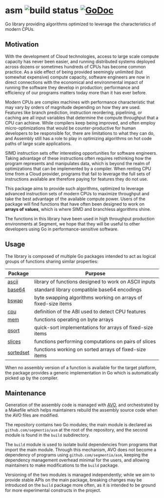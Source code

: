 # asm ![build status](https://github.com/segmentio/asm/actions/workflows/go.yml/badge.svg) [![GoDoc](https://godoc.org/github.com/segmentio/asm?status.svg)](https://godoc.org/github.com/segmentio/asm)

Go library providing algorithms optimized to leverage the characteristics of
modern CPUs.

## Motivation

With the development of Cloud technologies, access to large scale compute
capacity has never been easier, and running distributed systems deployed across
dozens or sometimes hundreds of CPUs has become common practice. As a side
effect of being provided seemingly unlimited (but somewhat expensive) compute
capacity, software engineers are now in direct connections with the economical
and environmental impact of running the software they develop in production;
performance and efficiency of our programs matters today more than it has ever
before.

Modern CPUs are complex machines with performance characteristic that may
vary by orders of magnitude depending on how they are used. Features like
branch prediction, instruction reordering, pipelining, or caching are all
input variables that determine the compute throughput that a CPU can achieve.
While compilers keep being improved, and often employ micro-optimizations that
would be counter-productive for human developers to be responsible for, there
are limitations to what they can do, and Assembly still has a role to play in
optimizing algorithms on hot code paths of large scale applications.

SIMD instruction sets offer interesting opportunities for software engineers.
Taking advantage of these instructions often requires rethinking how the program
represents and manipulates data, which is beyond the realm of optimizations that
can be implemented by a compiler. When renting CPU time from a Cloud provider,
programs that fail to leverage the full sets of instructions available are
therefore paying for features they do not use.

This package aims to provide such algorithms, optimized to leverage advanced
instruction sets of modern CPUs to maximize throughput and take the best
advantage of the available compute power. Users of the package will find
functions that have often been designed to work on **arrays of values**,
which is where SIMD and branchless algorithms shine.

The functions in this library have been used in high throughput production
environments at Segment, we hope that they will be useful to other developers
using Go in performance-sensitive software.

## Usage

The library is composed of multiple Go packages intended to act as logical
groups of functions sharing similar properties:

| Package | Purpose |
| ------- | ------- |
| [ascii](github.com/segmentio/asm/ascii) | library of functions designed to work on ASCII inputs |
| [base64](github.com/segmentio/asm/base64) | standard library compatible base64 encodings |
| [bswap](github.com/segmentio/asm/bswap) | byte swapping algorithms working on arrays of fixed-size items |
| [cpu](github.com/segmentio/asm/cpu) | definition of the ABI used to detect CPU features |
| [mem](github.com/segmentio/asm/mem) | functions operating on byte arrays |
| [qsort](github.com/segmentio/asm/qsort) | quick-sort implementations for arrays of fixed-size items |
| [slices](github.com/segmentio/asm/slices) | functions performing computations on pairs of slices |
| [sortedset](github.com/segmentio/asm/sortedset) | functions working on sorted arrays of fixed-size items |

When no assembly version of a function is available for the target platform,
the package provides a generic implementation in Go which is automatically
picked up by the compiler.

## Maintenance

Generation of the assembly code is managed with [AVO](https://github.com/mmcloughlin/avo),
and orchestrated by a Makefile which helps maintainers rebuild the assembly
source code when the AVO files are modified.

The repository contains two Go modules; the main module is declared as
`github.com/segmentio/asm` at the root of the repository, and the second
module is found in the `build` subdirectory.

The `build` module is used to isolate build dependencies from programs that
import the main module. Through this mechanism, AVO does not become a
dependency of programs using `github.com/segmentio/asm`, keeping the
dependency management overhead minimal for the users, and allowing
maintainers to make modifications to the `build` package.

Versioning of the two modules is managed independently; while we aim to provide
stable APIs on the main package, breaking changes may be introduced on the
`build` package more often, as it is intended to be ground for more experimental
constructs in the project.
